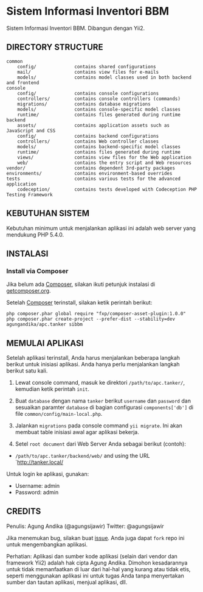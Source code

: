 Sistem Informasi Inventori BBM
==============================

Sistem Informasi Inventori BBM. Dibangun dengan Yii2.


DIRECTORY STRUCTURE
-------------------

```
common
    config/              contains shared configurations
    mail/                contains view files for e-mails
    models/              contains model classes used in both backend and frontend
console
    config/              contains console configurations
    controllers/         contains console controllers (commands)
    migrations/          contains database migrations
    models/              contains console-specific model classes
    runtime/             contains files generated during runtime
backend
    assets/              contains application assets such as JavaScript and CSS
    config/              contains backend configurations
    controllers/         contains Web controller classes
    models/              contains backend-specific model classes
    runtime/             contains files generated during runtime
    views/               contains view files for the Web application
    web/                 contains the entry script and Web resources
vendor/                  contains dependent 3rd-party packages
environments/            contains environment-based overrides
tests                    contains various tests for the advanced application
    codeception/         contains tests developed with Codeception PHP Testing Framework
```


KEBUTUHAN SISTEM
----------------

Kebutuhan minimum untuk menjalankan aplikasi ini adalah web server yang mendukung PHP 5.4.0.

INSTALASI
---------

### Install via Composer

Jika belum ada [Composer](http://getcomposer.org/), silakan ikuti petunjuk instalasi di
[getcomposer.org](http://getcomposer.org/doc/00-intro.md#installation-nix).

Setelah [Composer](http://getcomposer.org/) terinstall, silakan ketik perintah berikut:

~~~
php composer.phar global require "fxp/composer-asset-plugin:1.0.0"
php composer.phar create-project --prefer-dist --stability=dev agungandika/apc.tanker sibbm
~~~


MEMULAI APLIKASI
----------------

Setelah aplikasi terinstall, Anda harus menjalankan beberapa langkah berikut untuk
inisiasi aplikasi. Anda hanya perlu menjalankan langkah berikut satu kali.

1. Lewat console command, masuk ke direktori `/path/to/apc.tanker/`, kemudian ketik perintah `init`.

2. Buat `database` dengan nama `tanker` berikut `username` dan `password` dan sesuaikan paramter `database` di bagian
   configurasi `components['db']` di file `common/config/main-local.php`.
   
3. Jalankan `migrations` pada console command `yii migrate`. Ini akan membuat table inisiasi awal agar aplikasi bekerja.

4. Setel `root document` dari Web Server Anda sebagai berikut (contoh):

- `/path/to/apc.tanker/backend/web/` and using the URL `http://tanker.local/

Untuk login ke aplikasi, gunakan:

- Username: admin
- Password: admin

CREDITS
-------
Penulis: Agung Andika (@agungsijawir)
Twitter: @agungsijawir

Jika menemukan bug, silakan buat [issue](https://github.com/agungandika/apc.tanker/issues/new). Anda juga dapat `fork` repo ini untuk mengembangkan aplikasi.

Perhatian: Aplikasi dan sumber kode aplikasi (selain dari vendor dan framework Yii2) adalah hak cipta Agung Andika. 
Dimohon kesadarannya untuk tidak memanfaatkan di luar dari hal-hal yang kurang atau tidak etis, seperti menggunakan
aplikasi ini untuk tugas Anda tanpa menyertakan sumber dan tautan aplikasi, menjual aplikasi, dll.